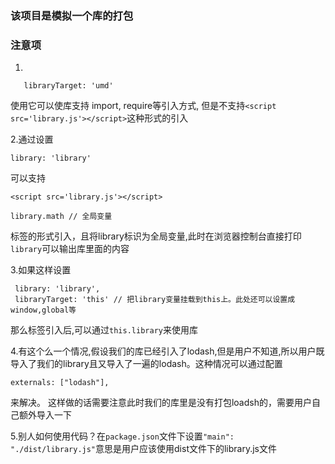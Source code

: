 ### 该项目是模拟一个库的打包


### 注意项
1.
```
   libraryTarget: 'umd'
   ``` 
   使用它可以使库支持 import, require等引入方式, 但是不支持`<script src='library.js'></script>`这种形式的引入

2.通过设置
```
library: 'library'
```
可以支持
```
<script src='library.js'></script>

library.math // 全局变量
```
标签的形式引入，且将library标识为全局变量,此时在浏览器控制台直接打印`library`可以输出库里面的内容

3.如果这样设置
```
 library: 'library', 
 libraryTarget: 'this' // 把library变量挂载到this上。此处还可以设置成window,global等
```
那么标签引入后,可以通过`this.library`来使用库

4.有这个么一个情况,假设我们的库已经引入了lodash,但是用户不知道,所以用户既导入了我们的library且又导入了一遍的lodash。这种情况可以通过配置
```
externals: ["lodash"],
```
来解决。 这样做的话需要注意此时我们的库里是没有打包loadsh的，需要用户自己额外导入一下

5.别人如何使用代码？在`package.json`文件下设置`"main": "./dist/library.js"`意思是用户应该使用dist文件下的library.js文件